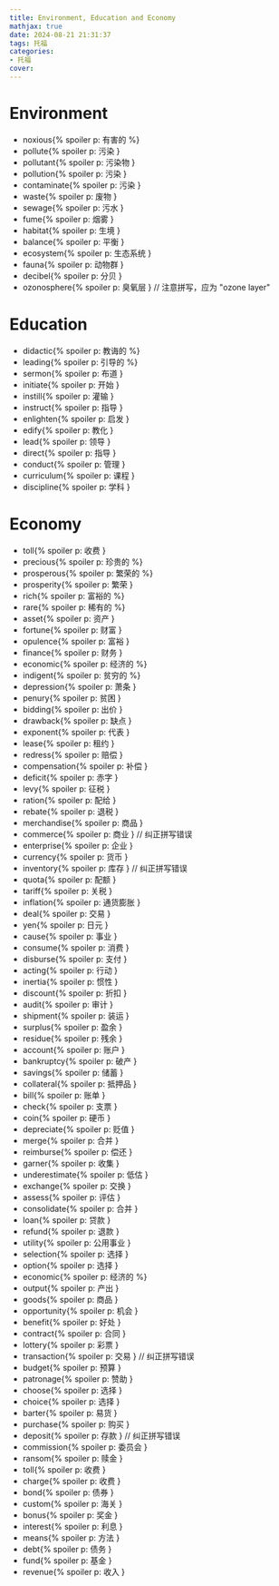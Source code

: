 ```yaml
---
title: Environment, Education and Economy
mathjax: true
date: 2024-08-21 21:31:37
tags: 托福
categories:
- 托福
cover:
---
```

# Environment
- noxious{% spoiler p: 有害的 %}
- pollute{% spoiler p: 污染 }
- pollutant{% spoiler p: 污染物 }
- pollution{% spoiler p: 污染 }
- contaminate{% spoiler p: 污染 }
- waste{% spoiler p: 废物 }
- sewage{% spoiler p: 污水 }
- fume{% spoiler p: 烟雾 }
- habitat{% spoiler p: 生境 }
- balance{% spoiler p: 平衡 }
- ecosystem{% spoiler p: 生态系统 }
- fauna{% spoiler p: 动物群 }
- decibel{% spoiler p: 分贝 }
- ozonosphere{% spoiler p: 臭氧层 } // 注意拼写，应为 "ozone layer"

# Education
- didactic{% spoiler p: 教诲的 %}
- leading{% spoiler p: 引导的 %}
- sermon{% spoiler p: 布道 }
- initiate{% spoiler p: 开始 }
- instill{% spoiler p: 灌输 }
- instruct{% spoiler p: 指导 }
- enlighten{% spoiler p: 启发 }
- edify{% spoiler p: 教化 }
- lead{% spoiler p: 领导 }
- direct{% spoiler p: 指导 }
- conduct{% spoiler p: 管理 }
- curriculum{% spoiler p: 课程 }
- discipline{% spoiler p: 学科 }

# Economy
- toll{% spoiler p: 收费 }
- precious{% spoiler p: 珍贵的 %}
- prosperous{% spoiler p: 繁荣的 %}
- prosperity{% spoiler p: 繁荣 }
- rich{% spoiler p: 富裕的 %}
- rare{% spoiler p: 稀有的 %}
- asset{% spoiler p: 资产 }
- fortune{% spoiler p: 财富 }
- opulence{% spoiler p: 富裕 }
- finance{% spoiler p: 财务 }
- economic{% spoiler p: 经济的 %}
- indigent{% spoiler p: 贫穷的 %}
- depression{% spoiler p: 萧条 }
- penury{% spoiler p: 贫困 }
- bidding{% spoiler p: 出价 }
- drawback{% spoiler p: 缺点 }
- exponent{% spoiler p: 代表 }
- lease{% spoiler p: 租约 }
- redress{% spoiler p: 赔偿 }
- compensation{% spoiler p: 补偿 }
- deficit{% spoiler p: 赤字 }
- levy{% spoiler p: 征税 }
- ration{% spoiler p: 配给 }
- rebate{% spoiler p: 退税 }
- merchandise{% spoiler p: 商品 }
- commerce{% spoiler p: 商业 } // 纠正拼写错误
- enterprise{% spoiler p: 企业 }
- currency{% spoiler p: 货币 }
- inventory{% spoiler p: 库存 } // 纠正拼写错误
- quota{% spoiler p: 配额 }
- tariff{% spoiler p: 关税 }
- inflation{% spoiler p: 通货膨胀 }
- deal{% spoiler p: 交易 }
- yen{% spoiler p: 日元 }
- cause{% spoiler p: 事业 }
- consume{% spoiler p: 消费 }
- disburse{% spoiler p: 支付 }
- acting{% spoiler p: 行动 }
- inertia{% spoiler p: 惯性 }
- discount{% spoiler p: 折扣 }
- audit{% spoiler p: 审计 }
- shipment{% spoiler p: 装运 }
- surplus{% spoiler p: 盈余 }
- residue{% spoiler p: 残余 }
- account{% spoiler p: 账户 }
- bankruptcy{% spoiler p: 破产 }
- savings{% spoiler p: 储蓄 }
- collateral{% spoiler p: 抵押品 }
- bill{% spoiler p: 账单 }
- check{% spoiler p: 支票 }
- coin{% spoiler p: 硬币 }
- depreciate{% spoiler p: 贬值 }
- merge{% spoiler p: 合并 }
- reimburse{% spoiler p: 偿还 }
- garner{% spoiler p: 收集 }
- underestimate{% spoiler p: 低估 }
- exchange{% spoiler p: 交换 }
- assess{% spoiler p: 评估 }
- consolidate{% spoiler p: 合并 }
- loan{% spoiler p: 贷款 }
- refund{% spoiler p: 退款 }
- utility{% spoiler p: 公用事业 }
- selection{% spoiler p: 选择 }
- option{% spoiler p: 选择 }
- economic{% spoiler p: 经济的 %}
- output{% spoiler p: 产出 }
- goods{% spoiler p: 商品 }
- opportunity{% spoiler p: 机会 }
- benefit{% spoiler p: 好处 }
- contract{% spoiler p: 合同 }
- lottery{% spoiler p: 彩票 }
- transaction{% spoiler p: 交易 } // 纠正拼写错误
- budget{% spoiler p: 预算 }
- patronage{% spoiler p: 赞助 }
- choose{% spoiler p: 选择 }
- choice{% spoiler p: 选择 }
- barter{% spoiler p: 易货 }
- purchase{% spoiler p: 购买 }
- deposit{% spoiler p: 存款 } // 纠正拼写错误
- commission{% spoiler p: 委员会 }
- ransom{% spoiler p: 赎金 }
- toll{% spoiler p: 收费 }
- charge{% spoiler p: 收费 }
- bond{% spoiler p: 债券 }
- custom{% spoiler p: 海关 }
- bonus{% spoiler p: 奖金 }
- interest{% spoiler p: 利息 }
- means{% spoiler p: 方法 }
- debt{% spoiler p: 债务 }
- fund{% spoiler p: 基金 }
- revenue{% spoiler p: 收入 }
